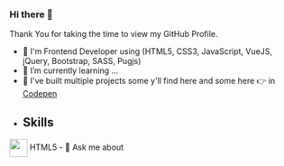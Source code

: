 ### Hi there 👋

Thank You for taking the time to view my GitHub Profile.

- 🔭 I'm Frontend Developer using (HTML5, CSS3, JavaScript, VueJS, jQuery, Bootstrap, SASS, Pugjs)
- 🌱 I’m currently learning ...
- 👯 I've built multiple projects some y'll find here and some here 👉 in [Codepen](https://codepen.io/mogoodia)
- ## Skills
<img width = '32px' align= 'center' src="https://raw.githubusercontent.com/rahulbanerjee26/githubAboutMeGenerator/main/icons/html.svg"/>
HTML5
- 💬 Ask me about 
